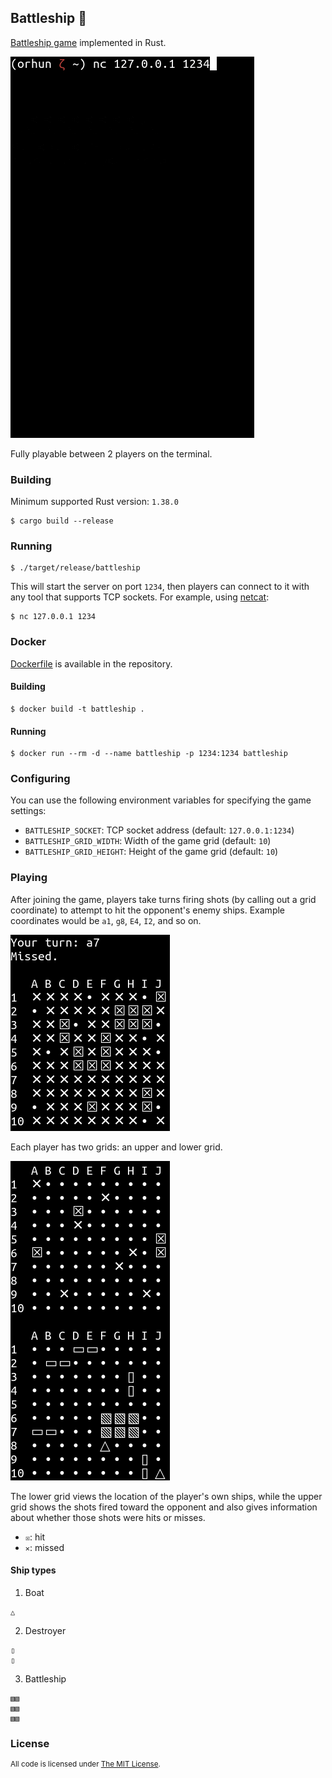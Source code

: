 ## Battleship 🚢

[Battleship game](https://en.wikipedia.org/wiki/Battleship_(game)) implemented in Rust.

![demo](assets/demo.gif)

Fully playable between 2 players on the terminal.

### Building

Minimum supported Rust version: `1.38.0`

```shell-session
$ cargo build --release
```

### Running

```shell-session
$ ./target/release/battleship
```

This will start the server on port `1234`, then players can connect to it with any tool that supports TCP sockets. For example, using [netcat](https://en.wikipedia.org/wiki/Netcat):

```shell-session
$ nc 127.0.0.1 1234
```

### Docker

[Dockerfile](./Dockerfile) is available in the repository.

#### Building

```shell-session
$ docker build -t battleship .
```

#### Running

```shell-session
$ docker run --rm -d --name battleship -p 1234:1234 battleship
```

### Configuring

You can use the following environment variables for specifying the game settings:

- `BATTLESHIP_SOCKET`: TCP socket address (default: `127.0.0.1:1234`)
- `BATTLESHIP_GRID_WIDTH`: Width of the game grid (default: `10`)
- `BATTLESHIP_GRID_HEIGHT`: Height of the game grid (default: `10`)

### Playing

After joining the game, players take turns firing shots (by calling out a grid coordinate) to attempt to hit the opponent's enemy ships. Example coordinates would be `a1`, `g8`, `E4`, `I2`, and so on.

![hit](assets/hit.png)

Each player has two grids: an upper and lower grid.

![grids](assets/grids.png)

The lower grid views the location of the player's own ships, while the upper grid shows the shots fired toward the opponent and also gives information about whether those shots were hits or misses.

- `☒`: hit
- `✕`: missed

#### Ship types

1. Boat

```
△
```

2. Destroyer

```
▯
▯
```

3. Battleship

```
▧▧
▧▧
▧▧
```

### License

<sup>
All code is licensed under <a href="LICENSE">The MIT License</a>.
</sup>

